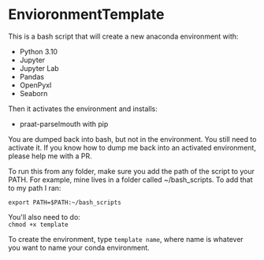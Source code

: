 # EnvioronmentTemplate

This is a bash script that will create a new anaconda environment with:  
- Python 3.10  
- Jupyter  
- Jupyter Lab  
- Pandas  
- OpenPyxl  
- Seaborn  

Then it activates the environment and installs:  
- praat-parselmouth with pip  

You are dumped back into bash, but not in the environment.  You still need to activate it.  If you know how to dump me back into an activated environment, please help me with a PR.


To run this from any folder, make sure you add the path of the script to your PATH.  For example, mine lives in a folder called ~/bash_scripts.  To add that to my path I ran:  

`export PATH=$PATH:~/bash_scripts`

You'll also need to do:  
`chmod +x template`


To create the environment, type `template name`, where name is whatever you want to name your conda environment.

